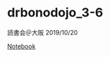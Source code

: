 # drbonodojo_3-6
読書会＠大阪 2019/10/20

[Notebook](https://nbviewer.jupyter.org/github/yyoshiaki/drbonodojo_3-6/blob/master/drbonodojo3_6.ipynb)
